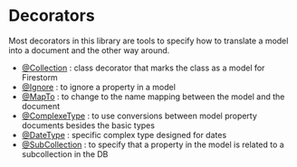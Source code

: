 # Decorators

Most decorators in this library are tools to specify how to translate a model into a document and the other way around.

- [@Collection](/doc/decorators/collection) : class decorator that marks the class as a model for Firestorm
- [@Ignore](/doc/decorators/ignore) : to ignore a property in a model
- [@MapTo](/doc/decorators/map-to) : to change to the name mapping between the model and the document
- [@ComplexeType](/doc/decorators/complexe-type) : to use conversions between model property documents besides the basic types
- [@DateType](/doc/decorators/date-type) : specific complex type designed for dates
- [@SubCollection](/doc/decorators/sub-collection) : to specify that a property in the model is related to a subcollection in the DB